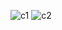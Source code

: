 ![c1](https://user-images.githubusercontent.com/70751775/121905135-7f232280-cd32-11eb-9145-76ca037d6050.PNG)
![c2](https://user-images.githubusercontent.com/70751775/121905148-82b6a980-cd32-11eb-9a77-ee9b7342860a.PNG)
